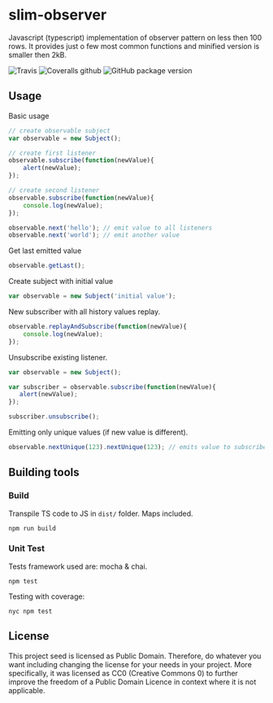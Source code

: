 # slim-observer

Javascript (typescript) implementation of observer pattern on less then 100 rows.
It provides just o few most common functions and minified version is smaller then 2kB.

![Travis](https://img.shields.io/travis/omachala/slim-observer.svg)
![Coveralls github](https://img.shields.io/coveralls/github/omachala/slim-observer.svg)
![GitHub package version](https://img.shields.io/github/package-json/v/omachala/slim-observer.svg)

## Usage 

Basic usage
```js
// create observable subject
var observable = new Subject();

// create first listener
observable.subscribe(function(newValue){
    alert(newValue);
});

// create second listener
observable.subscribe(function(newValue){
    console.log(newValue);
});

observable.next('hello'); // emit value to all listeners
observable.next('world'); // emit another value
```

Get last emitted value
```js
observable.getLast();
```

Create subject with initial value
```js
var observable = new Subject('initial value');
```

New subscriber with all history values replay.
```js
observable.replayAndSubscribe(function(newValue){
    console.log(newValue);
});
```

Unsubscribe existing listener.
 ```js
var observable = new Subject();

var subscriber = observable.subscribe(function(newValue){
    alert(newValue);
});

subscriber.unsubscribe();
```

Emitting only unique values (if new value is different).
```js
observable.nextUnique(123).nextUnique(123); // emits value to subscribers only once
```

## Building tools

### Build
Transpile TS code to JS in `dist/` folder. Maps included.
```
npm run build
```

### Unit Test
Tests framework used are: mocha & chai.
```
npm test
```

Testing with coverage:
```
nyc npm test
```

## License
This project seed is licensed as Public Domain. Therefore, do whatever you want including changing the license for your needs in your project.
More specifically, it was licensed as CC0 (Creative Commons 0) to further improve the freedom of a Public Domain Licence in context where it is not applicable.